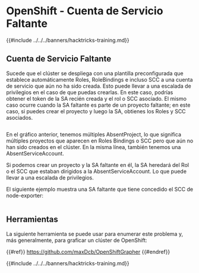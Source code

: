 # OpenShift - Cuenta de Servicio Faltante

{{#include ../../../banners/hacktricks-training.md}}

## Cuenta de Servicio Faltante

Sucede que el clúster se despliega con una plantilla preconfigurada que establece automáticamente Roles, RoleBindings e incluso SCC a una cuenta de servicio que aún no ha sido creada. Esto puede llevar a una escalada de privilegios en el caso de que puedas crearlas. En este caso, podrías obtener el token de la SA recién creada y el rol o SCC asociado. El mismo caso ocurre cuando la SA faltante es parte de un proyecto faltante; en este caso, si puedes crear el proyecto y luego la SA, obtienes los Roles y SCC asociados.

<figure><img src="../../../images/openshift-missing-service-account-image1.png" alt=""><figcaption></figcaption></figure>

En el gráfico anterior, tenemos múltiples AbsentProject, lo que significa múltiples proyectos que aparecen en Roles Bindings o SCC pero que aún no han sido creados en el clúster. En la misma línea, también tenemos una AbsentServiceAccount.

Si podemos crear un proyecto y la SA faltante en él, la SA heredará del Rol o el SCC que estaban dirigidos a la AbsentServiceAccount. Lo que puede llevar a una escalada de privilegios.

El siguiente ejemplo muestra una SA faltante que tiene concedido el SCC de node-exporter:

<figure><img src="../../../images/openshift-missing-service-account-image2.png" alt=""><figcaption></figcaption></figure>

## Herramientas

La siguiente herramienta se puede usar para enumerar este problema y, más generalmente, para graficar un clúster de OpenShift:

{{#ref}}
https://github.com/maxDcb/OpenShiftGrapher
{{#endref}}

{{#include ../../../banners/hacktricks-training.md}}
